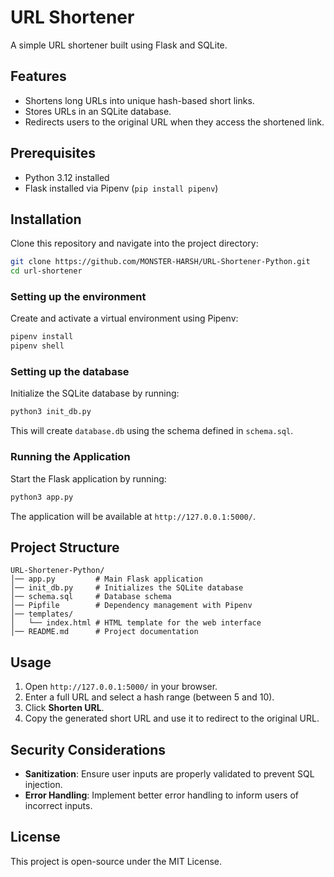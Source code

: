# URL Shortener

A simple URL shortener built using Flask and SQLite.

## Features
- Shortens long URLs into unique hash-based short links.
- Stores URLs in an SQLite database.
- Redirects users to the original URL when they access the shortened link.

## Prerequisites
- Python 3.12 installed
- Flask installed via Pipenv (`pip install pipenv`)

## Installation

Clone this repository and navigate into the project directory:
```sh
git clone https://github.com/MONSTER-HARSH/URL-Shortener-Python.git
cd url-shortener
```

### Setting up the environment
Create and activate a virtual environment using Pipenv:
```sh
pipenv install
pipenv shell
```

### Setting up the database
Initialize the SQLite database by running:
```sh
python3 init_db.py
```
This will create `database.db` using the schema defined in `schema.sql`.

### Running the Application
Start the Flask application by running:
```sh
python3 app.py
```
The application will be available at `http://127.0.0.1:5000/`.

## Project Structure
```
URL-Shortener-Python/
│── app.py         # Main Flask application
│── init_db.py     # Initializes the SQLite database
│── schema.sql     # Database schema
│── Pipfile        # Dependency management with Pipenv
│── templates/
│   └── index.html # HTML template for the web interface
│── README.md      # Project documentation
```

## Usage
1. Open `http://127.0.0.1:5000/` in your browser.
2. Enter a full URL and select a hash range (between 5 and 10).
3. Click **Shorten URL**.
4. Copy the generated short URL and use it to redirect to the original URL.

## Security Considerations
- **Sanitization**: Ensure user inputs are properly validated to prevent SQL injection.
- **Error Handling**: Implement better error handling to inform users of incorrect inputs.

## License
This project is open-source under the MIT License.
